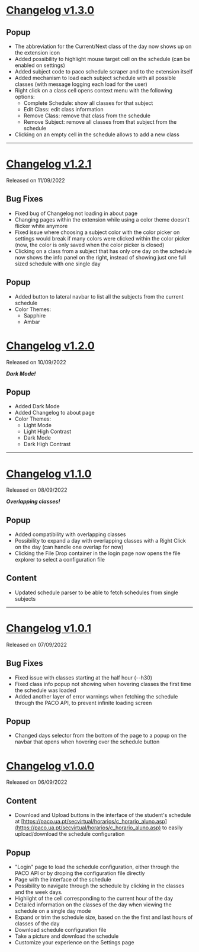 # [Changelog v1.3.0](https://github.com/digas99/schedule-ua/releases/tag/v1.3.0)

## Popup
- The abbreviation for the Current/Next class of the day now shows up on the extension icon
- Added possibility to highlight mouse target cell on the schedule (can be enabled on settings)
- Added subject code to paco schedule scraper and to the extension itself
- Added mechanism to load each subject schedule with all possible classes (with message logging each load for the user)
- Right click on a class cell opens context menu with the following options:
    - Complete Schedule: show all classes for that subject
    - Edit Class: edit class information
    - Remove Class: remove that class from the schedule
    - Remove Subject: remove all classes from that subject from the schedule
- Clicking on an empty cell in the schedule allows to add a new class

---

# [Changelog v1.2.1](https://github.com/digas99/schedule-ua/releases/tag/v1.2.1) 
Released on 11/09/2022

## Bug Fixes
- Fixed bug of Changelog not loading in about page
- Changing pages within the extension while using a color theme doesn't flicker white anymore
- Fixed issue where choosing a subject color with the color picker on settings would break if many colors were clicked within the color picker (now, the color is only saved when the color picker is closed)
- Clicking on a class from a subject that has only one day on the schedule now shows the info panel on the right, instead of showing just one full sized schedule with one single day

## Popup
- Added button to lateral navbar to list all the subjects from the current schedule
- Color Themes:
    - Sapphire
    - Ambar

# [Changelog v1.2.0](https://github.com/digas99/schedule-ua/releases/tag/v1.2.0) 
Released on 10/09/2022

***Dark Mode!***

## Popup
- Added Dark Mode
- Added Changelog to about page
- Color Themes:
    - Light Mode
    - Light High Contrast
    - Dark Mode
    - Dark High Contrast

---

# [Changelog v1.1.0](https://github.com/digas99/schedule-ua/releases/tag/v1.1.0) 
Released on 08/09/2022

***Overlapping classes!***

## Popup
- Added compatibility with overlapping classes
- Possibility to expand a day with overlapping classes with a Right Click on the day (can handle one overlap for now)
- Clicking the File Drop container in the login page now opens the file explorer to select a configuration file

## Content
- Updated schedule parser to be able to fetch schedules from single subjects

---

# [Changelog v1.0.1](https://github.com/digas99/schedule-ua/releases/tag/v1.0.1) 
Released on 07/09/2022

## Bug Fixes
- Fixed issue with classes starting at the half hour (--h30)
- Fixed class info popup not showing when hovering classes the first time the schedule was loaded
- Added another layer of error warnings when fetching the schedule through the PACO API, to prevent infinite loading screen

## Popup
- Changed days selector from the bottom of the page to a popup on the navbar that opens when hovering over the schedule button

# [Changelog v1.0.0](https://github.com/digas99/schedule-ua/releases/tag/v1.0.0) 
Released on 06/09/2022

## Content
- Download and Upload buttons in the interface of the student's schedule at [https://paco.ua.pt/secvirtual/horarios/c_horario_aluno.asp](https://paco.ua.pt/secvirtual/horarios/c_horario_aluno.asp) to easily upload/download the schedule configuration

## Popup
- "Login" page to load the schedule configuration, either through the PACO API or by droping the configuration file directly
- Page with the interface of the schedule
- Possibility to navigate through the schedule by clicking in the classes and the week days.
- Highlight of the cell corresponding to the current hour of the day
- Detailed information on the classes of the day when viewing the schedule on a single day mode
- Expand or trim the schedule size, based on the the first and last hours of classes of the day
- Download schedule configuration file
- Take a picture and download the schedule
- Customize your experience on the Settings page